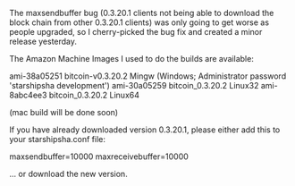 The maxsendbuffer bug (0.3.20.1 clients not being able to download the block chain from other 0.3.20.1 clients) was only going to get
worse as people upgraded, so I cherry-picked the bug fix and created a minor release yesterday.

The Amazon Machine Images I used to do the builds are available:

  ami-38a05251   bitcoin-v0.3.20.2 Mingw    (Windows; Administrator password 'starshipsha development')
  ami-30a05259   bitcoin_0.3.20.2 Linux32
  ami-8abc4ee3   bitcoin_0.3.20.2 Linux64

(mac build will be done soon)

If you have already downloaded version 0.3.20.1, please either add this to your starshipsha.conf file:

  maxsendbuffer=10000
  maxreceivebuffer=10000

... or download the new version.

